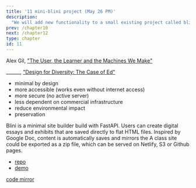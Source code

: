 ```yaml
---
title: '11 mini-blini project (May 26 PM)'
description:
  "We will add new functionality to a small existing project called blini"
prev: /chapter10
next: /chapter12
type: chapter
id: 11
---
```


<exercise id="1" title="Minimal Computing">

Alex Gil, ["The User, the Learner and the Machines We Make"](http://go-dh.github.io/mincomp/thoughts/2015/05/21/user-vs-learner/)

______, ["Design for Diversity: The Case of Ed"](https://des4div.library.northeastern.edu/design-for-diversity-the-case-of-ed-alex-gil/)

- minimal by design 
- more accessible (works even without internet access)
- more secure (no active server)
- less dependent on commercial infrastructure
- reduce environmental impact 
- preservation 

</exercise>


<exercise id="1" title="Blini">

Blini is a minimal site builder build with FastAPI. Users can create digital essays and exhibits that are saved directly to flat HTML files.  Inspired by Google Doc, content is automatically saves and mirrors the   A class site could be exported as a zip file, which can be served on Netlify, S3 or Github pages.

- [repo](https://github.com/apjanco/blini)
- [demo](https://blini.apjan.co/)

</exercise>

<exercise id="1" title="new feature">

[code mirror](https://codemirror.net/)

</exercise>
